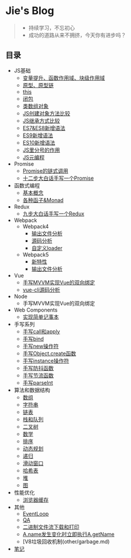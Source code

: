 # Jie's Blog
> * 持续学习，不忘初心
> * 成功的道路从来不拥挤，今天你有进步吗？

## 目录
* JS基础
  * [变量提升、函数作用域、块级作用域](js-grammar/base.md)
  * [原型、原型链](js-grammar/prototype.md)
  * [this](js-grammar/this.md)
  * [闭包](js-grammar/closuer.md)
  * [类数组对象](js-grammar/arryObject.md)
  * [JS创建对象方法比较](js-grammar/createObject.md)
  * [JS继承方式比较](js-grammar/inherit.md)
  * [ES7&ES8新增语法](js-grammar/es7es8.md)
  * [ES9新增语法](js-grammar/es9.md)
  * [ES10新增语法](js-grammar/es10.md)
  * [JS里分号的作用](js-grammar/semicolon.md)
  * [JS元编程](js-grammar/meta_programming.md)
* Promise
  * [Promise的链式调用](promise/promise-call-chaining/promise.md)
  * [十二步大白话手写一个Promise](promise/handwrite-promise/promise.md)
* 函数式编程
    * [基本概念](functional-programming/base.md)
    * [各种函子&Monad](functional-programming/functor.md)
* Redux
    * [九步大白话手写一个Redux](redux/redux.md)
* Webpack
  * Webpack4
    * [输出文件分析](webpack/webpack4/output-file-analysis.md)
    * [源码分析](webpack/webpack4/webpack-code-analysis.md)
    * [自定义loader](webpack/webpack4/custom-loader.md)
  * Webpack5
    * [新特性](webpack/webpack5/new-features.md)
    * [输出文件分析](webpack/webpack5/output-file-analysis.md)
* Vue
  * [手写MVVM实现Vue的双向绑定](vue/mvvm-hand-writing.md)
  * [vue-cli源码分析](vue/my-vue-cli/vue-cli.md)
* Node
  * 手写MVVM实现Vue的双向绑定
* Web Components
  * [实现简单记事本](web-components/web-components.md)
* 手写系列
  * [手写call和apply](handwriting/call.md)
  * [手写bind](handwriting/bind.md)
  * [手写new操作符](handwriting/new.md)
  * [手写Object.create函数](handwriting/create.md)
  * [手写instance操作符](handwriting/instance.md)
  * [手写防抖函数](handwriting/debounce.md)
  * [手写节流函数](handwriting/throttle.md)
  * [手写parseInt](handwriting/parseInt.md)
* 算法和数据结构
  * [数组](algorithm/array/README.md)
  * [字符串](algorithm/string/README.md)
  * [链表](algorithm/linked-list/README.md)
  * [栈和队列](algorithm/stack/README.md)
  * [二叉树](algorithm/tree/README.md)
  * [数学](algorithm/math/README.md)
  * [排序](algorithm/sort/README.md)
  * [动态规划](algorithm/dynamic-programming/README.md)
  * [递归](algorithm/recursive/README.md)
  * [滑动窗口](algorithm/slideWindow/README.md)
  * [哈希表](algorithm/hash/README.md)
  * [堆](algorithm/heap/README.md)
  * [图](algorithm/matrix/README.md)
* 性能优化
    * [浏览器缓存](performance-optimization/browserCache.md)
* 其他
  * [EventLoop](other/eventloop.md)
  * [QA](qa/qa.md)
  * [二进制文件流下载和打印](other/export&download.md)
  * [A.name发⽣变化时⽴即执⾏A.getName](other/getName.md)
  * [V8垃圾回收机制(other/garbage.md)
* [笔记](note/note.md)
